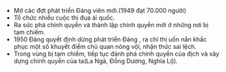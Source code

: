 *  Mở các đợt phát triển Đảng viên mới.(1949 đạt 70.000 người)
* Tổ chức nhiều cuộc thi đua ái quốc.
* Ra sức phá chính quyền và thành lập chính quyền mới ở những nơi bị tạm chiếm.
* 1950 Đảng quyết định dừng phát triển Đảng , ra chỉ thị uốn nắn khắc phục một số khuyết điểm chủ quan nóng vội, nhận thức sai lệch.
* Trong vùng bị tạm chiếm, tiếp tục đánh phá chính quyền của địch và xây dựng chính quyền của ta(La Ngà, Đồng Dương, Nghĩa Lộ).
